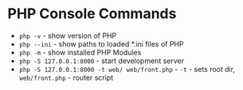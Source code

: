 # PHP Console Commands

- `php -v` - show version of PHP
- `php --ini` - show paths to loaded *.ini files of PHP
- `php -m` - show installed PHP Modules
- `php -S 127.0.0.1:8000` - start development server
- `php -S 127.0.0.1:8000 -t web/ web/front.php` - `-t` - sets root dir, `web/front.php` - router script
